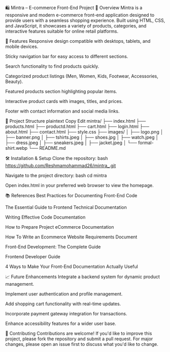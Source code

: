 🛍️ Mintra – E-commerce Front-End Project
📖 Overview
Mintra is a responsive and modern e-commerce front-end application designed to provide users with a seamless shopping experience. Built using HTML, CSS, and JavaScript, it showcases a variety of products, categories, and interactive features suitable for online retail platforms.

🚀 Features
Responsive design compatible with desktops, tablets, and mobile devices.

Sticky navigation bar for easy access to different sections.

Search functionality to find products quickly.

Categorized product listings (Men, Women, Kids, Footwear, Accessories, Beauty).

Featured products section highlighting popular items.

Interactive product cards with images, titles, and prices.

Footer with contact information and social media links.

📂 Project Structure
plaintext
Copy
Edit
mintra/
├── index.html
├── products.html
├── productd.html
├── cart.html
├── login.html
├── about.html
├── contact.html
├── style.css
├── images/
│   ├── logo.png
│   ├── banner.png
│   ├── tshirts.jpeg
│   ├── shoes.jpg
│   ├── watch.jpeg
│   ├── dress.jpeg
│   ├── sneakers.jpeg
│   ├── jacket.jpeg
│   └── formal-shirt.webp
└── README.md

🛠️ Installation & Setup
Clone the repository:
bash
https://github.com/Reshmamohammad26/mintra_.git

Navigate to the project directory:
bash
cd mintra

Open index.html in your preferred web browser to view the homepage.


📚 References
Best Practices for Documenting Front-End Code

The Essential Guide to Frontend Technical Documentation

Writing Effective Code Documentation

How to Prepare Project eCommerce Documentation

How To Write an Ecommerce Website Requirements Document

Front-End Development: The Complete Guide

Frontend Developer Guide

4 Ways to Make Your Front-End Documentation Actually Useful

📈 Future Enhancements
Integrate a backend system for dynamic product management.

Implement user authentication and profile management.

Add shopping cart functionality with real-time updates.

Incorporate payment gateway integration for transactions.

Enhance accessibility features for a wider user base.

🤝 Contributing
Contributions are welcome! If you'd like to improve this project, please fork the repository and submit a pull request. For major changes, please open an issue first to discuss what you'd like to change.
